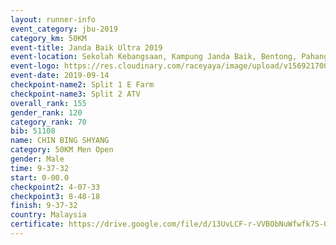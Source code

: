 ```yaml
---
layout: runner-info 
event_category: jbu-2019 
category_km: 50KM 
event-title: Janda Baik Ultra 2019
event-location: Sekolah Kebangsaan, Kampung Janda Baik, Bentong, Pahang, Malaysia 
event-logo: https://res.cloudinary.com/raceyaya/image/upload/v1569217009/logo/janda-baik_vch1pc.jpg 
event-date: 2019-09-14 
checkpoint-name2: Split 1 E Farm 
checkpoint-name3: Split 2 ATV 
overall_rank: 155
gender_rank: 120
category_rank: 70
bib: 51108
name: CHIN BING SHYANG
category: 50KM Men Open
gender: Male
time: 9-37-32
start: 0-00.0
checkpoint2: 4-07-33
checkpoint3: 8-48-18
finish: 9-37-32
country: Malaysia
certificate: https://drive.google.com/file/d/13UvLCF-r-VVBObNuWfwfk7S-0MBqstBM/view?usp=sharing
---
```

